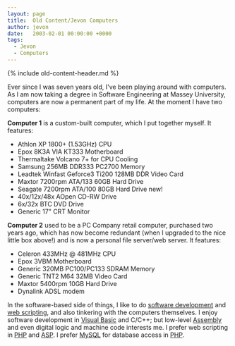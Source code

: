 ```yaml
---
layout: page
title:  Old Content/Jevon Computers
author: jevon
date:   2003-02-01 00:00:00 +0000
tags:
  - Jevon
  - Computers
---
```


{% include old-content-header.md %}

Ever since I was seven years old, I've been playing around with computers. As I am now taking a degree in Software Engineering at Massey University, computers are now a permanent part of my life. At the moment I have two computers:

**Computer 1** is a custom-built computer, which I put together myself. It features:
* Athlon XP 1800+ (1.53GHz) CPU
* Epox 8K3A VIA KT333 Motherboard
* Thermaltake Volcano 7+ for CPU Cooling
* Samsung 256MB DDR333 PC2700 Memory
* Leadtek Winfast Geforce3 Ti200 128MB DDR Video Card
* Maxtor 7200rpm ATA/133 60GB Hard Drive
* Seagate 7200rpm ATA/100 80GB Hard Drive new!
* 40x/12x/48x AOpen CD-RW Drive
* 6x/32x BTC DVD Drive
* Generic 17" CRT Monitor

**Computer 2** used to be a PC Company retail computer, purchased two years ago, which has now become redundant (when I upgraded to the nice little box above!) and is now a personal file server/web server. It features:
* Celeron 433MHz @ 481MHz CPU
* Epox 3VBM Motherboard
* Generic 320MB PC100/PC133 SDRAM Memory
* Generic TNT2 M64 32MB Video Card
* Maxtor 5400rpm 10GB Hard Drive
* Dynalink ADSL modem

In the software-based side of things, I like to do [software development](Software.md) and [web scripting](Web_Development.md), and also tinkering with the computers themselves. I enjoy software development in [Visual Basic](Visual_Basic.md) and C/C++; but low-level [Assembly](assembly.md) and even digital logic and machine code interests me. I prefer web scripting in [PHP](PHP.md) and [ASP](asp.md). I prefer [MySQL](MySQL.md) for database access in [PHP](PHP.md).
